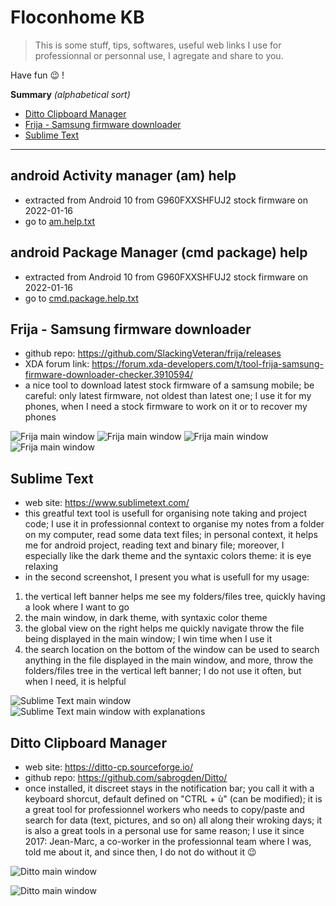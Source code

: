
# Floconhome KB 

> This is some stuff, tips, softwares, useful web links I use for professionnal or personnal use, I agregate and share to you.

Have fun :wink: !

**Summary** _(alphabetical sort)_

- [Ditto Clipboard Manager](#ditto-clipboard-manager)
- [Frija - Samsung firmware downloader](#frija---samsung-firmware-downloader)
- [Sublime Text](#sublime-text)
  
  
---  
  

## android Activity manager (am) help
- extracted from Android 10 from G960FXXSHFUJ2 stock firmware on 2022-01-16
- go to [am.help.txt](/files/am.help.txt)

## android Package Manager (cmd package) help
- extracted from Android 10 from G960FXXSHFUJ2 stock firmware on 2022-01-16
- go to [cmd.package.help.txt](/files/cmd.package.help.txt)


## Frija - Samsung firmware downloader
- github repo: https://github.com/SlackingVeteran/frija/releases
- XDA forum link: https://forum.xda-developers.com/t/tool-frija-samsung-firmware-downloader-checker.3910594/
- a nice tool to download latest stock firmware of a samsung mobile; be careful: only latest firmware, not oldest than latest one; I use it for my phones, when I need a stock firmware to work on it or to recover my phones

![Frija main window](/screenshot/frija/frija.main.window.png)
![Frija main window](/screenshot/frija/frija.main.window.png.search.result.png)
![Frija main window](/screenshot/frija/frija.main.window.png.settings.png)
![Frija main window](/screenshot/frija/frija.settings.png)
  
## Sublime Text
- web site: https://www.sublimetext.com/
- this greatful text tool is usefull for organising note taking and project code; I use it in professionnal context to organise my notes from a folder on my computer, read some data text files; in personal context, it helps me for android project, reading text and binary file; moreover, I especially like the dark theme and the syntaxic colors theme: it is eye relaxing
- in the second screenshot, I present you what is usefull for my usage:
1. the vertical left banner helps me see my folders/files tree, quickly having a look where I want to go
1. the main window, in dark theme, with syntaxic color theme
1. the global view on the right helps me quickly navigate throw the file being displayed in the main window; I win time when I use it
1. the search location on the bottom of the window can be used to search anything in the file displayed in the main window, and more, throw the folders/files tree in the vertical left banner; I do not use it often, but when I need, it is helpful
  
![Sublime Text main window](/screenshot/sublimetext/sublimetext.main.window.png)
![Sublime Text main window with explanations](/screenshot/sublimetext/sublimetext.main.window.explanations.png)

## Ditto Clipboard Manager
- web site: https://ditto-cp.sourceforge.io/
- github repo: https://github.com/sabrogden/Ditto/
- once installed, it discreet stays in the notification bar; you call it with a keyboard shorcut, default defined on "CTRL + ù" (can be modified); it is a great tool for professionnel workers who needs to copy/paste and search for data (text, pictures, and so on) all along their wroking days; it is also a great tools in a personal use for same reason; I use it since 2017: Jean-Marc, a co-worker in the professionnal team where I was, told me about it, and since then, I do not do without it 😉
  
![Ditto main window](/screenshot/ditto/ditto.main.window.png)
  
![Ditto main window](/screenshot/ditto/ditto.notification.png)

